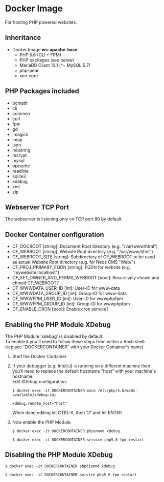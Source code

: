 # Docker Image

For hosting PHP powered websites.

## Inheritance
- Docker Image **ws-apache-base**
	- PHP 5.6 (CLI + FPM)
	- PHP packages (see below)
	- MariaDB Client 10.1 (^= MySQL 5.7)
	- php-pear
	- xml-core

## PHP Packages included
- bcmath
- cli
- common
- curl
- fpm
- gd
- imagick
- imap
- json
- mbstring
- mcrypt
- mysql
- opcache
- readline
- sqlite3
- xdebug
- xml
- zip

## Webserver TCP Port
The webserver is listening only on TCP port 80 by default.

## Docker Container configuration
- CF\_DOCROOT [string]: Document Root directory (e.g. "/var/www/html")
- CF\_WEBROOT [string]: Website Root directory (e.g. "/var/www/html")
- CF\_WEBROOT\_SITE [string]: Subdirectory of CF\_WEBROOT to be used as actual Website Root directory (e.g. for Neos CMS "Web/")
- CF\_PROJ\_PRIMARY\_FQDN [string]: FQDN for website (e.g. "mywebsite.localhost")
- CF\_SET\_OWNER\_AND\_PERMS\_WEBROOT [bool]: Recursively chown and chmod CF\_WEBROOT?
- CF\_WWWDATA\_USER\_ID [int]: User-ID for www-data
- CF\_WWWDATA\_GROUP\_ID [int]: Group-ID for www-data
- CF\_WWWFPM\_USER\_ID [int]: User-ID for wwwphpfpm
- CF\_WWWFPM\_GROUP\_ID [int]: Group-ID for wwwphpfpm
- CF\_ENABLE\_CRON [bool]: Enable cron service?

## Enabling the PHP Module XDebug
The PHP Module 'xdebug' is disabled by default.  
To enable it you'll need to follow these steps from within a Bash shell:  
(replace "DOCKERCONTAINER" with your Docker Container's name)

1. Start the Docker Container
2. If your debugger (e.g. IntelliJ) is running on a different machine then
	you'll need to replace the default hostname "host" with your machine's hostname.  
	Edit XDebug configuration:  
	```
	$ docker exec -it DOCKERCONTAINER nano /etc/php/5.6/mods-available/xdebug.ini
	```  
	  
	```
	xdebug.remote_host="host"
	```  
	When done editing hit CTRL-X, then "J" and hit ENTER
3. Now enable the PHP Module:  
	```  
	$ docker exec -it DOCKERCONTAINER phpenmod xdebug
	```  
	```  
	$ docker exec -it DOCKERCONTAINER service php5.6-fpm restart
	```

## Disabling the PHP Module XDebug
```  
$ docker exec -it DOCKERCONTAINER phpdismod xdebug
```  
```  
$ docker exec -it DOCKERCONTAINER service php5.6-fpm restart
```
